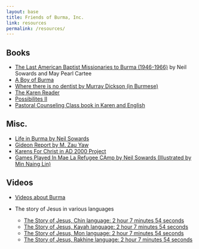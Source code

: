 ```yaml
---
layout: base
title: Friends of Burma, Inc.
link: resources
permalink: /resources/
---
```



## Books

- [The Last American Baptist Missionaries to Burma (1946-1966)](https://drive.google.com/file/d/0B6twxZ-WcgVBWGtrMmtTV0NWRFU/edit?usp=sharing) by Neil Sowards and May Pearl Cartee
- [A Boy of Burma](https://drive.google.com/file/d/0B1ACrvPjNSgwUWZxUHB4T09UTUU/view?usp=sharing)
- [Where there is no dentist by Murray Dickson (in Burmese)](https://drive.google.com/file/d/0B6twxZ-WcgVBc18yZDllY3EtNVE/edit?usp=sharing)
- [The Karen Reader](https://drive.google.com/file/d/0B6twxZ-WcgVBNXpVaUhMekY4dUU/view?usp=sharing)
- [Possibilites II](https://drive.google.com/file/d/0B7ZEOyKXVhn1cHB3cDdwT0QyY1Y3bWpoSTcyMWwzWUxyTDFz/view?usp=sharing)
- [Pastoral Counseling Class book in Karen and English](/static/docs/pastoral_counseling.pdf)


## Misc.

- [Life in Burma by Neil Sowards](/static/docs/LifeInBurma.pdf)
- [Gideon Report by M. Zau Yaw](https://docs.google.com/document/d/1jq6nWhjHFIBThu7r-hrCssuQp5WnonluUJ5xtLOTiJ0/edit?usp=sharing)
- [Karens For Christ in AD 2000 Project](https://docs.google.com/document/d/1UNyAqnOG0auFqtQvFa6io4Va-uyzcF7wjUGudlxkTrA/edit?usp=sharing)
- [Games Played In Mae La Refugee CAmp by Neil Sowards (Illustrated by Min Naing Lin)](/static/docs/GamesPlayedInMaeLaRefugeeCamp.pdf)


## Videos

- [Videos about Burma](https://docs.google.com/document/d/13AKbEgBqYgtJt9kztGUx63SP-Ip2sY8Ej3ewdKi3y4E/edit?usp=sharing)
- The story of Jesus in various languages

    - [The Story of Jesus, Chin language: 2 hour 7 minutes 54 seconds](https://www.youtube.com/watch?v=6vPxcPzMyB4)
    - [The Story of Jesus, Kayah language: 2 hour 7 minutes 54 seconds](https://www.youtube.com/watch?v=LIFM_rsub68)
    - [The Story of Jesus, Mon language: 2 hour 7 minutes 54 seconds](https://www.youtube.com/watch?v=eU5C5RmAZNw)
    - [The Story of Jesus, Rakhine language: 2 hour 7 minutes 54 seconds](https://www.youtube.com/watch?v=8Fpeybr-zAI)

